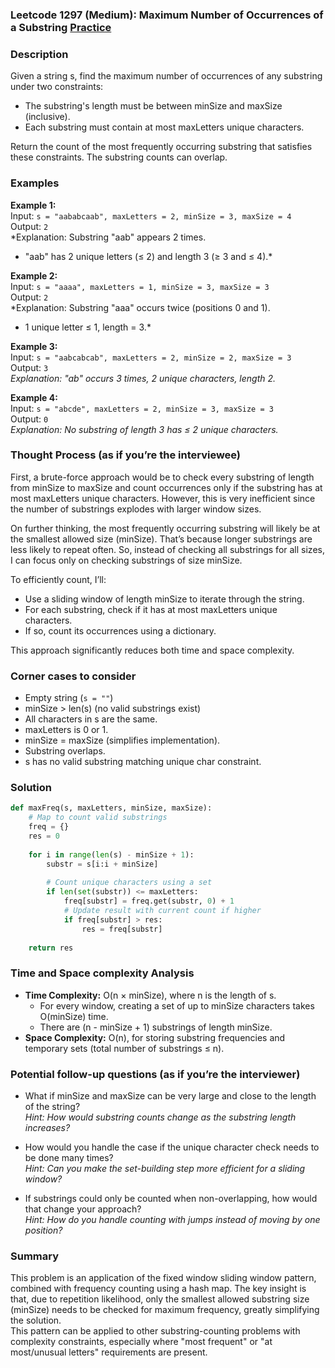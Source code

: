 ### Leetcode 1297 (Medium): Maximum Number of Occurrences of a Substring [Practice](https://leetcode.com/problems/maximum-number-of-occurrences-of-a-substring)

### Description  
Given a string s, find the maximum number of occurrences of any substring under two constraints:  
- The substring's length must be between minSize and maxSize (inclusive).
- Each substring must contain at most maxLetters unique characters.

Return the count of the most frequently occurring substring that satisfies these constraints. The substring counts can overlap.


### Examples  

**Example 1:**  
Input: `s = "aababcaab", maxLetters = 2, minSize = 3, maxSize = 4`  
Output: `2`  
*Explanation: Substring "aab" appears 2 times.  
- "aab" has 2 unique letters (≤ 2) and length 3 (≥ 3 and ≤ 4).*

**Example 2:**  
Input: `s = "aaaa", maxLetters = 1, minSize = 3, maxSize = 3`  
Output: `2`  
*Explanation: Substring "aaa" occurs twice (positions 0 and 1).  
- 1 unique letter ≤ 1, length = 3.*

**Example 3:**  
Input: `s = "aabcabcab", maxLetters = 2, minSize = 2, maxSize = 3`  
Output: `3`  
*Explanation: "ab" occurs 3 times, 2 unique characters, length 2.*

**Example 4:**  
Input: `s = "abcde", maxLetters = 2, minSize = 3, maxSize = 3`  
Output: `0`  
*Explanation: No substring of length 3 has ≤ 2 unique characters.*


### Thought Process (as if you’re the interviewee)  
First, a brute-force approach would be to check every substring of length from minSize to maxSize and count occurrences only if the substring has at most maxLetters unique characters. However, this is very inefficient since the number of substrings explodes with larger window sizes.

On further thinking, the most frequently occurring substring will likely be at the smallest allowed size (minSize). That’s because longer substrings are less likely to repeat often. So, instead of checking all substrings for all sizes, I can focus only on checking substrings of size minSize.

To efficiently count, I’ll:
- Use a sliding window of length minSize to iterate through the string.
- For each substring, check if it has at most maxLetters unique characters.
- If so, count its occurrences using a dictionary.

This approach significantly reduces both time and space complexity.


### Corner cases to consider  
- Empty string (`s = ""`)  
- minSize > len(s) (no valid substrings exist)
- All characters in s are the same.
- maxLetters is 0 or 1.
- minSize = maxSize (simplifies implementation).
- Substring overlaps.
- s has no valid substring matching unique char constraint.


### Solution

```python
def maxFreq(s, maxLetters, minSize, maxSize):
    # Map to count valid substrings
    freq = {}
    res = 0
    
    for i in range(len(s) - minSize + 1):
        substr = s[i:i + minSize]
        
        # Count unique characters using a set
        if len(set(substr)) <= maxLetters:
            freq[substr] = freq.get(substr, 0) + 1
            # Update result with current count if higher
            if freq[substr] > res:
                res = freq[substr]
    
    return res
```

### Time and Space complexity Analysis  

- **Time Complexity:** O(n × minSize), where n is the length of s.  
   - For every window, creating a set of up to minSize characters takes O(minSize) time.
   - There are (n - minSize + 1) substrings of length minSize.
- **Space Complexity:** O(n), for storing substring frequencies and temporary sets (total number of substrings ≤ n).


### Potential follow-up questions (as if you’re the interviewer)  

- What if minSize and maxSize can be very large and close to the length of the string?  
  *Hint: How would substring counts change as the substring length increases?*

- How would you handle the case if the unique character check needs to be done many times?  
  *Hint: Can you make the set-building step more efficient for a sliding window?*

- If substrings could only be counted when non-overlapping, how would that change your approach?  
  *Hint: How do you handle counting with jumps instead of moving by one position?*


### Summary
This problem is an application of the fixed window sliding window pattern, combined with frequency counting using a hash map. The key insight is that, due to repetition likelihood, only the smallest allowed substring size (minSize) needs to be checked for maximum frequency, greatly simplifying the solution.  
This pattern can be applied to other substring-counting problems with complexity constraints, especially where "most frequent" or "at most/unusual letters" requirements are present.